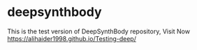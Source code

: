 # deepsynthbody
This is the test version of DeepSynthBody repository, 
Visit Now https://alihaider1998.github.io/Testing-deep/